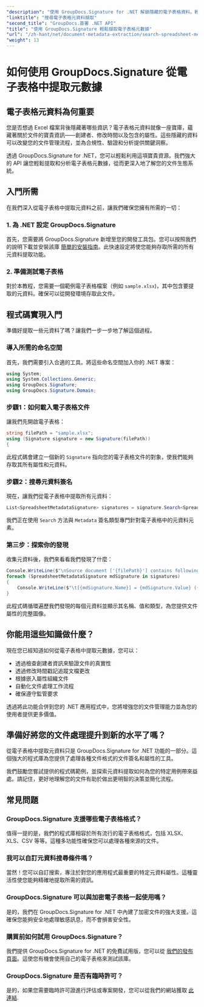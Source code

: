 ```yaml
---
"description": "使用 GroupDocs.Signature for .NET 解鎖隱藏的電子表格資料。輕鬆擷取元數據，改善文件管理和決策。"
"linktitle": "搜尋電子表格元資料擷取"
"second_title": "GroupDocs.簽署 .NET API"
"title": "使用 GroupDocs.Signature 輕鬆擷取電子表格元數據"
"url": "/zh-hant/net/document-metadata-extraction/search-spreadsheet-metadata-extraction/"
"weight": 13
---
```


# 如何使用 GroupDocs.Signature 從電子表格中提取元數據

## 電子表格元資料為何重要

您是否想過 Excel 檔案背後隱藏著哪些資訊？電子表格元資料就像一座寶庫，蘊藏著關於文件的寶貴資訊——創建者、修改時間以及包含的屬性。這些隱藏的資料可以改變您的文件管理流程，並為合規性、驗證和分析提供關鍵洞察。

透過 GroupDocs.Signature for .NET，您可以輕鬆利用這項寶貴資源。我們強大的 API 讓您輕鬆提取和分析電子表格元數據，從而更深入地了解您的文件生態系統。

## 入門所需

在我們深入從電子表格中提取元資料之前，讓我們確保您擁有所需的一切：

### 1. 為 .NET 設定 GroupDocs.Signature

首先，您需要將 GroupDocs.Signature 新增至您的開發工具包。您可以按照我們的說明下載並安裝該庫 [簡單的安裝指南](https://tutorials.groupdocs.com/signature/net/)。此快速設定將使您能夠存取所需的所有元資料提取功能。

### 2. 準備測試電子表格

對於本教程，您需要一個範例電子表格檔案（例如 `sample.xlsx`)，其中包含要提取的元資料。確保可以從開發環境存取此文件。

## 程式碼實現入門

準備好提取一些元資料了嗎？讓我們一步一步地了解這個過程。

### 導入所需的命名空間

首先，我們需要引入合適的工具。將這些命名空間加入你的 .NET 專案：

```csharp
using System;
using System.Collections.Generic;
using GroupDocs.Signature;
using GroupDocs.Signature.Domain;
```

### 步驟1：如何載入電子表格文件

讓我們先開啟電子表格：

```csharp
string filePath = "sample.xlsx";
using (Signature signature = new Signature(filePath))
{
```

此程式碼會建立一個新的 `Signature` 指向您的電子表格文件的對象，使我們能夠存取其所有屬性和元資料。

### 步驟2：搜尋元資料簽名

現在，讓我們從電子表格中提取所有元資料：

```csharp
List<SpreadsheetMetadataSignature> signatures = signature.Search<SpreadsheetMetadataSignature>(SignatureType.Metadata);
```

我們正在使用 `Search` 方法與 `Metadata` 簽名類型專門針對電子表格中的元資料元素。

### 第三步：探索你的發現

收集元資料後，我們來看看我們發現了什麼：

```csharp
Console.WriteLine($"\nSource document ['{filePath}'] contains following signatures.");
foreach (SpreadsheetMetadataSignature mdSignature in signatures)
{
    Console.WriteLine($"\t[{mdSignature.Name}] = {mdSignature.Value} ({mdSignature.Type})");
}
```

此程式碼循環遍歷我們發現的每個元資料並顯示其名稱、值和類型，為您提供文件屬性的完整圖像。

## 你能用這些知識做什麼？

現在您已經知道如何從電子表格中提取元數據，您可以：

- 透過檢查創建者資訊來驗證文件的真實性
- 透過修改時間戳記追蹤文檔更改
- 根據嵌入屬性組織文件
- 自動化文件處理工作流程
- 確保遵守監管要求

透過將此功能合併到您的 .NET 應用程式中，您將增強您的文件管理能力並為您的使用者提供更多價值。

## 準備好將您的文件處理提升到新的水平了嗎？

從電子表格中提取元資料只是 GroupDocs.Signature for .NET 功能的一部分。這個強大的程式庫為您提供了處理各種文件格式的文件簽名和屬性的工具。

我們鼓勵您嘗試提供的程式碼範例，並探索元資料提取如何為您的特定用例帶來益處。請記住，更好地理解您的文件有助於做出更明智的決策並簡化流程。

## 常見問題

### GroupDocs.Signature 支援哪些電子表格格式？

值得一提的是，我們的程式庫相容於所有流行的電子表格格式，包括 XLSX、XLS、CSV 等等。這種多功能性確保您可以處理各種來源的文件。

### 我可以自訂元資料搜尋條件嗎？

當然！您可以自訂搜索，專注於對您的應用程式最重要的特定元資料屬性。這種靈活性使您能夠精確地提取所需的資訊。

### GroupDocs.Signature 可以與加密電子表格一起使用嗎？

是的，我們在 GroupDocs.Signature for .NET 中內建了加密文件的強大支援。這確保您能夠安全地處理敏感訊息，而不會損害安全性。

### 購買前如何試用 GroupDocs.Signature？

我們提供 GroupDocs.Signature for .NET 的免費試用版，您可以從 [我們的發布頁面](https://releases.groupdocs.com/)。這使您有機會使用自己的電子表格來測試該庫。

### GroupDocs.Signature 是否有臨時許可？

是的，如果您需要臨時許可證進行評估或專案開發，您可以從我們的網站獲取 [此連結](https://purchase。groupdocs.com/temporary-license/).